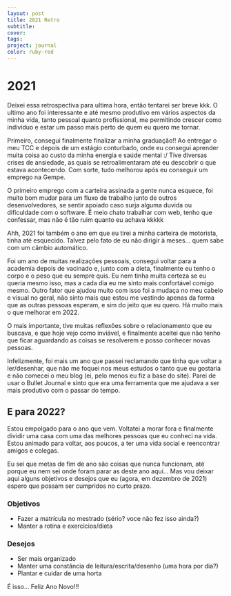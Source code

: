 ```yaml
---
layout: post
title: 2021 Retro
subtitle:
cover: 
tags:
project: journal
color: ruby-red 
---
```


# 2021

Deixei essa retrospectiva para ultima hora, então tentarei ser breve kkk.
O ultimo ano foi interessante e até mesmo produtivo em vários aspectos da minha vida, 
tanto pessoal quanto profissional, me permitindo crescer como indivíduo e estar 
um passo mais perto de quem eu quero me tornar.

Primeiro, consegui finalmente finalizar a minha graduação!! Ao entregar o meu TCC 
e depois de um estágio conturbado, onde eu consegui aprender muita coisa ao custo 
da minha energia e saúde mental :/ Tive diversas crises de ansiedade, as quais 
se retroalimentaram até eu descobrir o que estava acontecendo. Com sorte, tudo 
melhorou após eu conseguir um emprego na Gempe.

O primeiro emprego com a carteira assinada a gente nunca esquece, foi muito bom 
mudar para um fluxo de trabalho junto de outros desenvolvedores, se sentir 
apoiado caso surja alguma duvida ou dificuldade com o software. É meio chato 
trabalhar com web, tenho que confessar, mas não é tão ruim quanto eu achava kkkkk

Ahh, 2021 foi também o ano em que eu tirei a minha carteira de motorista, tinha até esquecido.
Talvez pelo fato de eu não dirigir à meses... quem sabe com um câmbio automático.

Foi um ano de muitas realizações pessoais, consegui voltar para a academia depois 
de vacinado e, junto com a dieta, finalmente eu tenho o corpo e o peso que eu sempre quis.
Eu nem tinha muita certeza se eu queria mesmo isso, mas a cada dia eu me sinto mais 
confortável comigo mesmo. Outro fator que ajudou muito com isso foi a mudaça no 
meu cabelo e visual no geral, não sinto mais que estou me vestindo apenas da forma 
que as outras pessoas esperam, e sim do jeito que eu quero. Há muito mais o que melhorar 
em 2022.

O mais importante, tive muitas reflexões sobre o relacionamento que eu buscava, 
e que hoje vejo como inviável, e finalmente aceitei que não tenho que ficar aguardando
as coisas se resolverem e posso conhecer novas pessoas.

Infelizmente, foi mais um ano que passei reclamando que tinha que voltar a ler/desenhar, 
que não me foquei nos meus estudos o tanto que eu gostaria e não comecei o meu blog
(ei, pelo menos eu fiz a base do site). Parei de usar o Bullet Journal e sinto 
que era uma ferramenta que me ajudava a ser mais produtivo com o passar do tempo. 

## E para 2022?

Estou empolgado para o ano que vem. Voltatei a morar fora e finalmente dividir 
uma casa com uma das melhores pessoas que eu conheci na vida. Estou animado para 
voltar, aos poucos, a ter uma vida social e reencontrar amigos e colegas.

Eu sei que metas de fim de ano são coisas que nunca funcionam, até porque eu nem 
sei onde foram parar as deste ano aqui... Mas vou deixar aqui alguns objetivos e 
desejos que eu (agora, em dezembro de 2021) espero que possam ser cumpridos no 
curto prazo.

### Objetivos

- Fazer a matrícula no mestrado (sério? voce não fez isso ainda?)
- Manter a rotina e exercicios/dieta

### Desejos

- Ser mais organizado
- Manter uma constância de leitura/escrita/desenho (uma hora por dia?)
- Plantar e cuidar de uma horta


É isso... Feliz Ano Novo!!!